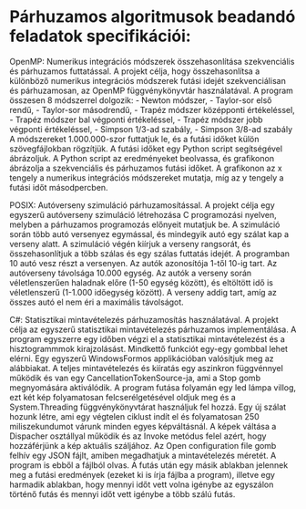 # Párhuzamos algoritmusok beadandó feladatok specifikációi:

OpenMP: Numerikus integrációs módszerek összehasonlítása szekvenciális és párhuzamos futtatással. A projekt célja, hogy összehasonlítsa a különböző numerikus integrációs módszerek futási idejét szekvenciálisan és párhuzamosan, az OpenMP függvénykönyvtár használatával. A program összesen 8 módszerrel dolgozik: - Newton módszer, - Taylor-sor első rendű, - Taylor-sor másodrendű, - Trapéz módszer középponti értékeléssel, - Trapéz módszer bal végponti értékeléssel, - Trapéz módszer jobb végponti értékeléssel, - Simpson 1/3-ad szabály, - Simpson 3/8-ad szabály A módszereket 1.000.000-szor futtatjuk le, és a futási időket külön szövegfájlokban rögzítjük. A futási időket egy Python script segítségével ábrázoljuk. A Python script az eredményeket beolvassa, és grafikonon ábrázolja a szekvenciális és párhuzamos futási időket. A grafikonon az x tengely a numerikus integrációs módszereket mutatja, míg az y tengely a futási időt másodpercben.

POSIX: Autóverseny szimuláció párhuzamosítással. A projekt célja egy egyszerű autóverseny szimuláció létrehozása C programozási nyelven, melyben a párhuzamos programozás előnyeit mutatjuk be. A szimuláció során több autó versenyez egymással, és mindegyik autó egy szálat kap a verseny alatt. A szimuláció végén kiírjuk a verseny rangsorát, és összehasonlítjuk a több szálas és egy szálas futtatás idejét. A programban 10 autó vesz részt a versenyen. Az autók azonosítója 1-től 10-ig tart. Az autóverseny távolsága 10.000 egység. Az autók a verseny során véletlenszerűen haladnak előre (1-50 egység között), és eltöltött idő is véletlenszerű (1-1.000 időegység között). A verseny addig tart, amíg az összes autó el nem éri a maximális távolságot.

C#: Statisztikai mintavételezés párhuzamosítás használatával.
    A projekt célja az egyszerű statisztikai mintavételezés párhuzamos implementálása. A program egyszerre egy időben végzi el a statisztikai mintavételezést és a
    hisztogrammmok kirajzolásást. Mindkettő funkciót egy-egy gombbal lehet elérni. Egy egyszerű WindowsFormos applikációban valósítjuk meg az alábbiakat. A teljes mintavételezés és kiíratás egy aszinkron függvénnyel működik és van egy
    CancellationTokenSource-ja, ami a Stop gomb megnyomására aktiválódik. A program futása folyamán egy led lámpa villog, ezt két kép folyamatosan felcserélgetésével
    oldjuk meg és a System.Threading függvénykönyvtárat használjuk fel hozzá. Egy új szálat hozunk létre, ami egy végtelen ciklust indít el és folyamatosan 250
    miliszekundumot várunk minden egyes képváltásnál. A képek váltása a Dispacher osztállyal működik és az Invoke metódus felel azért, hogy hozzáférjünk a kép aktuális
    száljához. Az Open configuration file gomb felhív egy JSON fájlt, amiben megadhatjuk a mintavételezés méretét. A program is ebből a fájlból olvas. A futás után egy másik ablakban jelennek meg a futási eredmények (ezeket ki is írja fájlba a program), illetve egy harmadik ablakban, hogy mennyi időt vett volna igénybe az egyszálon történő futás és mennyi időt vett igénybe a több szálú futás.
